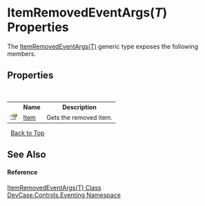 # ItemRemovedEventArgs(*T*) Properties
 

The <a href="T_DevCase_Controls_Eventing_ItemRemovedEventArgs_1">ItemRemovedEventArgs(T)</a> generic type exposes the following members.


## Properties
&nbsp;<table><tr><th></th><th>Name</th><th>Description</th></tr><tr><td>![Public property](media/pubproperty.gif "Public property")</td><td><a href="P_DevCase_Controls_Eventing_ItemRemovedEventArgs_1_Item">Item</a></td><td>
Gets the removed item.</td></tr></table>&nbsp;
<a href="#itemremovedeventargs(*t*)-properties">Back to Top</a>

## See Also


#### Reference
<a href="T_DevCase_Controls_Eventing_ItemRemovedEventArgs_1">ItemRemovedEventArgs(T) Class</a><br /><a href="N_DevCase_Controls_Eventing">DevCase.Controls.Eventing Namespace</a><br />